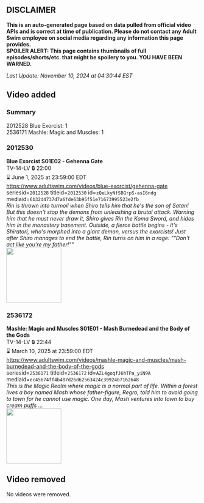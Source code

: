 ## DISCLAIMER
**This is an auto-generated page based on data pulled from official video APIs and is correct at time of publication. Please do not contact any Adult Swim employee on social media regarding any information this page provides.**  
**SPOILER ALERT: This page contains thumbnails of full episodes/shorts/etc. that might be spoilery to you. YOU HAVE BEEN WARNED.**  

_Last Update: November 10, 2024 at 04:30:44 EST_
## Video added
### Summary
2012528 Blue Exorcist: 1  
2536171 Mashle: Magic and Muscles: 1  
### 2012530
**Blue Exorcist S01E02 - Gehenna Gate**  
TV-14-LV 🔒 22:00  
⌛ June 1, 2025 at 23:59:00 EDT  
https://www.adultswim.com/videos/blue-exorcist/gehenna-gate  
seriesid=`2012528` titleid=`2012530` id=`zQeLkyNfSBGrpS-asI6ndg` mediaid=`6b32d4737d7a6fde63b95f51e71673995523e2fb`  
_Rin is thrown into turmoil when Shiro tells him that he's the son of Satan! But this doesn't stop the demons from unleashing a brutal attack. Warning him that he must never draw it, Shiro gives Rin the Koma Sword, and hides him in the monastery basement. Outside, a fierce battle begins - it's Shiratori, who's morphed into a giant demon, versus the exorcists! Just after Shiro manages to end the battle, Rin turns on him in a rage: ""Don't act like you're my father!""_  
<a href="https://i.cdn.turner.com/adultswim/big/video/episode-thumbs-16x9/blueexorcist_cc_002_pt4-02.jpg"><img src="https://i.cdn.turner.com/adultswim/big/video/episode-thumbs-16x9/blueexorcist_cc_002_pt4-02.jpg" height="144px" /></a>
### 2536172
**Mashle: Magic and Muscles S01E01 - Mash Burnedead and the Body of the Gods**  
TV-14-LV 🔒 22:44  
⌛ March 10, 2025 at 23:59:00 EDT  
https://www.adultswim.com/videos/mashle-magic-and-muscles/mash-burnedead-and-the-body-of-the-gods  
seriesid=`2536171` titleid=`2536172` id=`AZL4goqfJ6hTPa_yiN9A` mediaid=`ec45674ff4b487d26d62563424c39924b7162648`  
_This is the Magic Realm where magic is a normal part of life. Within a forest lives a boy named Mash whose father-figure, Regro, told him to avoid going to town for he cannot use magic. One day, Mash ventures into town to buy cream puffs ..._  
<a href="https://media.cdn.adultswim.com/uploads/20241104/thumbnails/2_241141942477-Mashle-EP-01-1920x1080.jpg"><img src="https://media.cdn.adultswim.com/uploads/20241104/thumbnails/2_241141942477-Mashle-EP-01-1920x1080.jpg" height="144px" /></a>
## Video removed
No videos were removed.  
